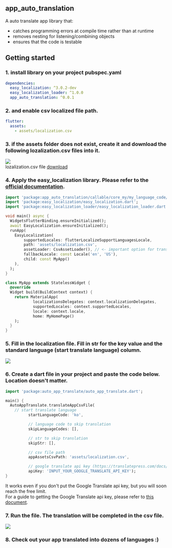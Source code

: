 ## app_auto_translation

A auto translate app library that:

- catches programming errors at compile time rather than
  at runtime
- removes nesting for listening/combining objects
- ensures that the code is testable

## Getting started

### 1. install library on your project pubspec.yaml

```yaml
dependencies:
  easy_localization: ^3.0.2-dev
  easy_localization_loader: ^1.0.0
  app_auto_translation: ^0.0.1
```

### 2. and enable csv localized file path.

```yaml
flutter:
  assets:
    - assets/localization.csv
```

### 3. if the assets folder does not exist, create it and download the following lozalization.csv files into it.
![](https://user-images.githubusercontent.com/21379657/205231466-5e0ae6f5-c7a0-4ce7-a24b-e9e07110bed8.png)
<br>
lozalization.csv file [download](https://github.com/melodysdreamj/app_auto_translation/files/10138723/localization.csv)


### 4. Apply the easy_localization library. Please refer to the [official documentation](https://pub.dev/packages/easy_localization).
```dart
import 'package:app_auto_translation/callable/core_my/my_language_code/entity/flutter_support_language_locale.dart';
import 'package:easy_localization/easy_localization.dart';
import 'package:easy_localization_loader/easy_localization_loader.dart';

void main() async {
  WidgetsFlutterBinding.ensureInitialized();
  await EasyLocalization.ensureInitialized();
  runApp(
    EasyLocalization(
        supportedLocales: flutterLocalizeSupportLanguagesLocale,
        path: 'assets/localization.csv', 
        assetLoader: CsvAssetLoader(), // <- important option for translation
        fallbackLocale: const Locale('en', 'US'),
        child: const MyApp()
    ),
  );
}

class MyApp extends StatelessWidget {
  @override
  Widget build(BuildContext context) {
    return MaterialApp(
            localizationsDelegates: context.localizationDelegates,
            supportedLocales: context.supportedLocales,
            locale: context.locale,
            home: MyHomePage()
    );
  }
}
```

### 5. Fill in the localization file. Fill in str for the key value and the standard language (start translate language) column.
![](https://user-images.githubusercontent.com/21379657/205232336-b6d8c138-50e9-4af7-8f1d-19f312473097.png)



### 6. Create a dart file in your project and paste the code below. Location doesn't matter.
```dart
import 'package:auto_app_translate/auto_app_translate.dart';

main() {
  AutoAppTranslate.translateAppCsvFile(
    // start translate language
          startLanguageCode: 'ko',

          // language code to skip translation
          skipLanguageCodes: [],

          // str to skip translation
          skipStr: [],

          // csv file path
          appAssetsCsvPath: 'assets/localization.csv',

          // google translate api key (https://translatepress.com/docs/automatic-translation/generate-google-api-key/)
          apiKey: 'INPUT_YOUR_GOOGLE_TRANSLATE_API_KEY');
}
```
It works even if you don't put the Google Translate api key, but you will soon reach the free limit.<br>
For a guide to getting the Google Translate api key, please refer to [this document](https://translatepress.com/docs/automatic-translation/generate-google-api-key/).

### 7. Run the file. The translation will be completed in the csv file.
![](https://user-images.githubusercontent.com/21379657/205233138-7a4a2492-43ab-4b71-aa82-ff1598ae189f.png)


### 8. Check out your app translated into dozens of languages :)




